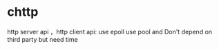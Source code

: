 # chttp
http server api ，http client api:
use epoll 
use pool
and Don't depend on third party
but need time

